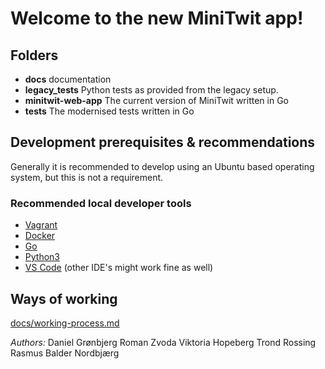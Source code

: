 # Welcome to the new MiniTwit app!

## Folders
* **docs** documentation
* **legacy_tests** Python tests as provided from the legacy setup.
* **minitwit-web-app** The current version of MiniTwit written in Go
* **tests** The modernised tests written in Go

## Development prerequisites & recommendations

Generally it is recommended to develop using an Ubuntu based operating system, but this is not a requirement.

### Recommended local developer tools
- [Vagrant](https://developer.hashicorp.com/vagrant/install?product_intent=vagrant)
- [Docker](https://docs.docker.com/get-docker/)
- [Go](https://go.dev/)
- [Python3](https://www.python.org/downloads/)
- [VS Code](https://code.visualstudio.com/Download) (other IDE's might work fine as well)


## Ways of working
[docs/working-process.md](docs/working-process.md)

*Authors:*
Daniel Grønbjerg
Roman Zvoda
Viktoria Hopeberg
Trond Rossing
Rasmus Balder Nordbjærg
